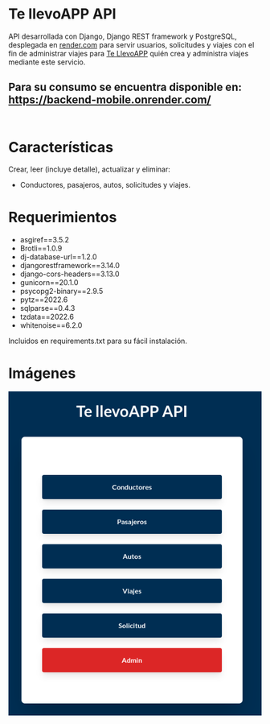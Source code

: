 # Te llevoAPP API<br>
API desarrollada con Django, Django REST framework y PostgreSQL, desplegada en [render.com](www.render.com) para servir usuarios, solicitudes y viajes con el fin de administrar viajes para [Te LlevoAPP](https://github.com/keaguirre/prograMovil) quién crea y administra viajes mediante este servicio. 
## Para su consumo se encuentra disponible en: https://backend-mobile.onrender.com/ <br><br>

# Características
Crear, leer (incluye detalle), actualizar y eliminar:
- Conductores, pasajeros, autos, solicitudes y viajes.

# Requerimientos
- asgiref==3.5.2
- Brotli==1.0.9
- dj-database-url==1.2.0
- djangorestframework==3.14.0
- django-cors-headers==3.13.0
- gunicorn==20.1.0
- psycopg2-binary==2.9.5
- pytz==2022.6
- sqlparse==0.4.3
- tzdata==2022.6
- whitenoise==6.2.0<br>

Incluidos en requirements.txt para su fácil instalación.

# Imágenes
![Screenshot](https://raw.githubusercontent.com/keaguirre/djangoBackend/master/Screenshots/web.png)
